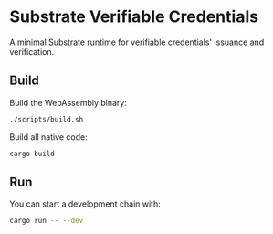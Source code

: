 # Substrate Verifiable Credentials

A minimal Substrate runtime for verifiable credentials' issuance and verification.

## Build

Build the WebAssembly binary:

```bash
./scripts/build.sh
```

Build all native code:

```bash
cargo build
```

## Run

You can start a development chain with:

```bash
cargo run -- --dev
```
